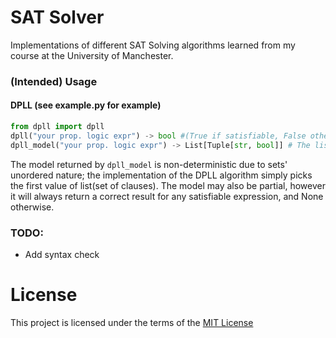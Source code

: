 # SAT Solver

Implementations of different SAT Solving algorithms learned from my course at the University of Manchester.


### (Intended) Usage

#### DPLL (see example.py for example)
```python
from dpll import dpll
dpll("your prop. logic expr") -> bool #(True if satisfiable, False otherwise)
dpll_model("your prop. logic expr") -> List[Tuple[str, bool]] # The list of variables of the form (variable name, True/False)
```

The model returned by `dpll_model` is non-deterministic due to sets' unordered nature; the implementation of the DPLL algorithm simply picks the first value of list(set of clauses). The model may also be partial, however it will always return a correct result for any satisfiable expression, and None otherwise.
### TODO:
- Add syntax check

# License

This project is licensed under the terms of the [MIT License](LICENSE.md)
